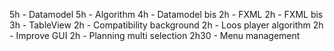 5h - Datamodel
5h - Algorithm
4h - Datamodel bis
2h - FXML
2h - FXML bis
3h - TableView
2h - Compatibility background
2h - Loos player algorithm
2h - Improve GUI
2h - Planning multi selection
2h30 - Menu management
